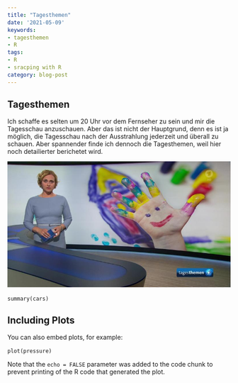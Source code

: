 ```yaml
---
title: "Tagesthemen"
date: '2021-05-09'
keywords:
- tagesthemen
- R
tags:
- R
- sracping with R
category: blog-post
---
```


## Tagesthemen

Ich schaffe es selten um 20 Uhr vor dem Fernseher zu sein und mir die Tagesschau anzuschauen.
Aber das ist nicht der Hauptgrund, denn es ist ja möglich, die Tagesschau nach der Ausstrahlung jederzeit und überall zu schauen.
Aber spannender finde ich dennoch die Tagesthemen, weil hier noch detailierter berichetet wird.

![Caren Miosga, Tagesthemen](sendungsbild-596897~_v-grossgalerie16x9.jpg)

```{r cars}
summary(cars)
```

## Including Plots

You can also embed plots, for example:

```{r pressure, echo=FALSE}
plot(pressure)
```

Note that the `echo = FALSE` parameter was added to the code chunk to prevent printing of the R code that generated the plot.
